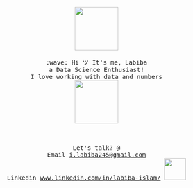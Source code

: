 <p align="center" >
  <p align="center" >
  <img src= "https://media.tenor.com/images/4f20af75f32887384aab7e49c37537ae/tenor.gif" width="100px">
  <br><br>
  <samp>
    :wave: Hi ツ It's me, Labiba 
    <br> a Data Science Enthusiast! 
      <br>  I love working with data and numbers
     <br> <img src="https://media.tenor.com/images/6edf48d0aa6b5f038d1bef0e86d6698d/tenor.gif" width="100px"><br><br>
    <br><br> Let's talk? @ 
    <br> Email <a href="mailto:i.labiba245@gmail.com?subject=Hi Labiba!! I saw your GitHub">i.labiba245@gmail.com</a>
    <br> Linkedin <a href="www.linkedin.com/in/labiba-islam/">www.linkedin.com/in/labiba-islam/</a>
  </samp>
  <img src="https://media.giphy.com/media/J4803rJjCrqrRpU47f/source.gif" width="50px">   
</p>
